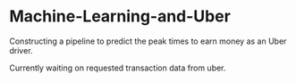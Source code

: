 # Machine-Learning-and-Uber
Constructing a pipeline to predict the peak times to earn money as an Uber driver.

Currently waiting on requested transaction data from uber.
